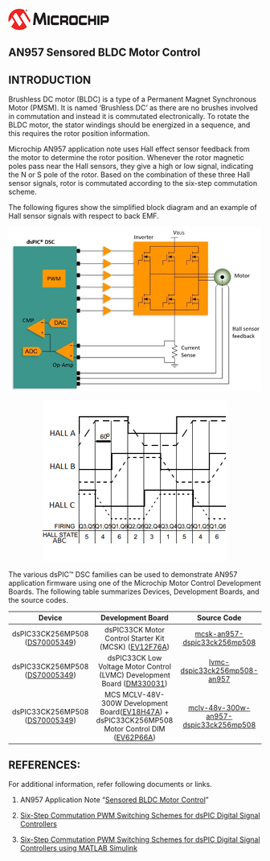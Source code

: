 ![image](images/microchip.jpg) 

## AN957 Sensored BLDC Motor Control


## INTRODUCTION
Brushless DC motor (BLDC) is a type of a Permanent Magnet Synchronous Motor (PMSM). It is named ‘Brushless DC’ as there are no brushes involved in commutation and instead it is commutated electronically. To rotate the BLDC motor, the stator windings should be energized in a sequence, and this requires the rotor position information.

Microchip AN957 application note uses Hall effect sensor feedback from the motor to determine the rotor position. Whenever the rotor magnetic poles pass near the Hall sensors, they give a high or low signal, indicating the N or S pole of the rotor. Based on the combination of these three Hall sensor signals, rotor is commutated according to the six-step commutation scheme.

The following figures show the simplified block diagram and an example of Hall sensor signals with respect to back EMF.

<p align="center">
<img  src="images/figure1.png"></p>
<p align="center">
<img  src="images/figure2.png"></p>

The various dsPIC™ DSC families can be used to demonstrate AN957 application firmware using one of the Microchip Motor Control Development Boards. The following table summarizes Devices, Development Boards, and the source codes.

| Device |Development Board|Source Code |
| :----------:| :-------:|:----:|
| dsPIC33CK256MP508 ([DS70005349](https://ww1.microchip.com/downloads/en/DeviceDoc/dsPIC33CK256MP508-Family-Data-Sheet-DS70005349H.pdf))|dsPIC33CK Motor Control Starter Kit (MCSK) ([EV12F76A](https://www.microchip.com/en-us/development-tool/EV12F76A))| [mcsk-an957-dspic33ck256mp508](https://mplab-discover.microchip.com/v2/item/com.microchip.code.examples/com.microchip.ide.project/com.microchip.subcategories.motor-control-and-drive.motor-types.brushless-dc-bldc/com.microchip.mplabx.project.mcsk-an957-dspic33ck256mp508/1.0.1?view=about&dsl=an957)    |
| dsPIC33CK256MP508 ([DS70005349](https://ww1.microchip.com/downloads/en/DeviceDoc/dsPIC33CK256MP508-Family-Data-Sheet-DS70005349H.pdf))| dsPIC33CK Low Voltage Motor Control (LVMC) Development Board ([DM330031](https://www.microchip.com/en-us/development-tool/dm330031)) |[lvmc-dspic33ck256mp508-an957](https://mplab-discover.microchip.com/v2/item/com.microchip.code.examples/com.microchip.ide.project/com.microchip.subcategories.modules-and-peripherals.analog.adc-modules.adc/com.microchip.mplabx.project.lvmc-dspic33ck256mp508-an957/1.0.0?view=about&dsl=an957)|
| dsPIC33CK256MP508 ([DS70005349](https://ww1.microchip.com/downloads/en/DeviceDoc/dsPIC33CK256MP508-Family-Data-Sheet-DS70005349H.pdf))|MCS MCLV-48V-300W Development Board([EV18H47A](https://www.microchip.com/en-us/development-tool/ev18h47a)) + dsPIC33CK256MP508 Motor Control DIM ([EV62P66A](https://www.microchip.com/en-us/development-tool/ev62p66a))| [mclv-48v-300w-an957-dspic33ck256mp508](https://mplab-discover.microchip.com/v2/item/com.microchip.code.examples/com.microchip.ide.project/com.microchip.subcategories.modules-and-peripherals.analog.adc-modules.adc/com.microchip.mplabx.project.mclv-48v-300w-an957-dspic33ck256mp508/1.0.0?view=about&dsl=an957)|


 ## REFERENCES:

For additional information, refer following documents or links.

1. AN957 Application Note “[Sensored BLDC Motor Control](https://ww1.microchip.com/downloads/aemDocuments/documents/OTH/ApplicationNotes/ApplicationNotes/BLDCMC00957a.pdf)”

2. [Six-Step Commutation PWM Switching Schemes for dsPIC Digital Signal Controllers](https://mplab-discover.microchip.com/v2/item/com.microchip.code.examples/com.microchip.ide.project/com.microchip.subcategories.modules-and-peripherals.timing-counting-and-signal-generation.pwm-modules.pwm/com.microchip.mplabx.project.dspic33ck-curiosityboard-pwmexample-sixstep-commutation/1.0.0?view=about&dsl=PWM+AND+Peripheral+AND+Example+AND+for+AND+Six+AND+Step+AND+Commutation+AND+for+AND+BLDC+AND+Motor)

3. [Six-Step Commutation PWM Switching Schemes for dsPIC Digital Signal Controllers using MATLAB Simulink](https://mplab-discover.microchip.com/v2/item/com.microchip.code.examples/com.microchip.matlab.project/com.microchip.subcategories.modules-and-peripherals.timing-counting-and-signal-generation.pwm-modules.pwm/com.microchip.matlab.project.matlab-dspic33ck-curiosityboard-pwmexample-sixstep-commutation/1.0.1?view=about)




